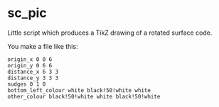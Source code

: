 # sc_pic
Little script which produces a TikZ drawing of a rotated surface code. 

You make a file like this:
    
    origin_x 0 0 6
    origin_y 0 6 6
    distance_x 6 3 3
    distance_y 3 3 3
    nudges 0 1 0
    bottom_left_colour white black!50!white white
    other_colour black!50!white white black!50!white